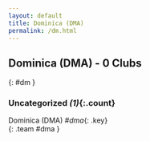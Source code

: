 ```yaml
---
layout: default
title: Dominica (DMA)
permalink: /dm.html
---
```



## Dominica (DMA) - 0 Clubs
{: #dm }









### Uncategorized _(1)_{:.count}


Dominica  (DMA)  _#dma_{: .key} <br>
{: .team #dma }


 
